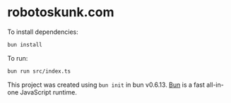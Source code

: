 # robotoskunk.com

To install dependencies:

```bash
bun install
```

To run:

```bash
bun run src/index.ts
```

This project was created using `bun init` in bun v0.6.13. [Bun](https://bun.sh) is a fast all-in-one JavaScript runtime.
